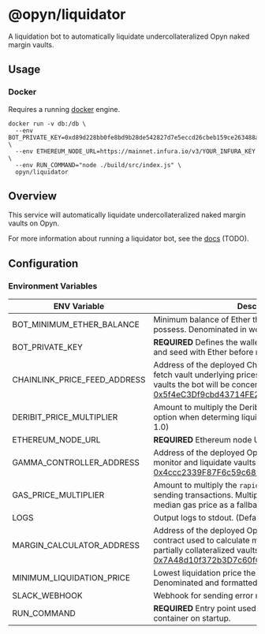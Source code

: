 # @opyn/liquidator

A liquidation bot to automatically liquidate undercollateralized Opyn naked margin vaults.

## Usage

### Docker

Requires a running [docker](https://docker.com) engine.

```
docker run -v db:/db \
  --env BOT_PRIVATE_KEY=0xd89d228bb0fe8bd9b28de542827d7e5eccd26cbeb159ce263488a6a54b88bdcf \
  --env ETHEREUM_NODE_URL=https://mainnet.infura.io/v3/YOUR_INFURA_KEY \
  --env RUN_COMMAND="node ./build/src/index.js" \
  opyn/liquidator
```

## Overview

This service will automatically liquidate undercollateralized naked margin vaults on Opyn.

For more information about running a liquidator bot, see the [docs]() (TODO).

## Configuration

### Environment Variables

| ENV Variable                 | Description                                                                                                                                                                                                                                                                           |
| ---------------------------- | ------------------------------------------------------------------------------------------------------------------------------------------------------------------------------------------------------------------------------------------------------------------------------------- |
| BOT_MINIMUM_ETHER_BALANCE    | Minimum balance of Ether the bot's wallet should possess. Denominated in wei. (Default: 0)                                                                                                                                                                                            |
| BOT_PRIVATE_KEY              | **REQUIRED** Defines the wallet the bot will use. Generate and seed with Ether before running the bot.                                                                                                                                                                                |
| CHAINLINK_PRICE_FEED_ADDRESS | Address of the deployed Chainlink Price Feed contract to fetch vault underlying prices from. Determines which vaults the bot will be concerned with. (Default: [0x5f4eC3Df9cbd43714FE2740f5E3616155c5b8419](https://etherscan.io/address/0x5f4eC3Df9cbd43714FE2740f5E3616155c5b8419)) |
| DERIBIT_PRICE_MULTIPLIER     | Amount to multiply the Deribit best ask price of a given option when determing liquidation profitability. (Default: 1.0)                                                                                                                                                              |
| ETHEREUM_NODE_URL            | **REQUIRED** Ethereum node URL to use (i.e. an Infura url).                                                                                                                                                                                                                           |
| GAMMA_CONTROLLER_ADDRESS     | Address of the deployed Opyn Controller contract to monitor and liquidate vaults with. (Default: [0x4ccc2339F87F6c59c6893E1A678c2266cA58dC72](https://etherscan.io/address/0x4ccc2339F87F6c59c6893E1A678c2266cA58dC72))                                                               |
| GAS_PRICE_MULTIPLIER         | Amount to multiply the `rapid` [GasNow](https://www.gasnow.org/) gas price by when sending transactions. Multiplied against the on-chain median gas price as a fallback. (Default: 1.0)                                                                                               |
| LOGS                         | Output logs to stdout. (Default: True)                                                                                                                                                                                                                                                |
| MARGIN_CALCULATOR_ADDRESS    | Address of the deployed Opyn Margin Calculator contract used to calculate margin requirements for partially collateralized vaults. (Default: [0x7A48d10f372b3D7c60f6c9770B91398e4ccfd3C7](https://etherscan.io/address/0x7a48d10f372b3d7c60f6c9770b91398e4ccfd3c7))                   |
| MINIMUM_LIQUIDATION_PRICE    | Lowest liquidation price the bot will liquidate for. Denominated and formatted as USD. (Default: 1.00)                                                                                                                                                                                |
| SLACK_WEBHOOK                | Webhook for sending error messages to a Slack channel.                                                                                                                                                                                                                                |
| RUN_COMMAND                  | **REQUIRED** Entry point used by the bot's Docker container on startup.                                                                                                                                                                                                               |
